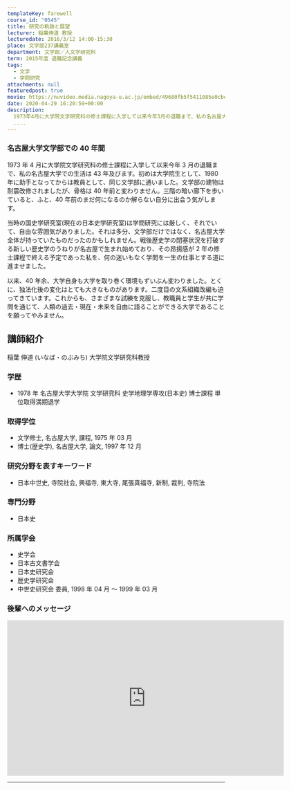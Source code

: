 ```yaml
---
templateKey: farewell
course_id: "0545"
title: 研究の軌跡と展望
lecturer: 稲葉伸道 教授
lecturedate: 2016/3/12 14:00-15:30
place: 文学部237講義室
department: 文学部／人文学研究科
term: 2015年度 退職記念講義
tags:
  - 文学
  - 学問研究
attachments: null
featuredpost: true
movie: https://nuvideo.media.nagoya-u.ac.jp/embed/49680fb5f5411085e0cbe2b528d37853a45e80c1
date: 2020-04-29 16:20:59+00:00
description:
  1973年4月に大学院文学研究科の修士課程に入学して以来今年3月の退職まで、私の名古屋大学での生活は43年及びます。初めは大学院生として、1980年に助手となってからは教員として、同じ文学部に通いました。文学部の建物は耐震改修されましたが、骨格は40年前と変わりません。三階の暗い廊下を歩いていると、ふと、40年前のまだ何になるのか解らない自分に出会う気がします。当時の国史学研究室(現在の日
  ....
---
```


### 名古屋大学文学部での 40 年間

1973 年 4 月に大学院文学研究科の修士課程に入学して以来今年 3 月の退職まで、私の名古屋大学での生活は 43 年及びます。初めは大学院生として、1980 年に助手となってからは教員として、同じ文学部に通いました。文学部の建物は耐震改修されましたが、骨格は 40 年前と変わりません。三階の暗い廊下を歩いていると、ふと、40 年前のまだ何になるのか解らない自分に出会う気がします。

当時の国史学研究室(現在の日本史学研究室)は学問研究には厳しく、それでいて、自由な雰囲気がありました。それは多分、文学部だけではなく、名古屋大学全体が持っていたものだったのかもしれません。戦後歴史学の閉塞状況を打破する新しい歴史学のうねりが名古屋で生まれ始めており、その昂揚感が 2 年の修士課程で終える予定であった私を、何の迷いもなく学問を一生の仕事とする道に進ませました。

以来、40 年余、大学自身も大学を取り巻く環境もずいぶん変わりました。とくに、独法化後の変化はとても大きなものがあります。二度目の文系組織改編も迫ってきています。これからも、さまざまな試練を克服し、教職員と学生が共に学問を通じて、人類の過去・現在・未来を自由に語ることができる大学であることを願ってやみません。

## 講師紹介

稲葉 伸道 (いなば・のぶみち) 大学院文学研究科教授

### 学歴

- 1978 年 名古屋大学大学院 文学研究科 史学地理学専攻(日本史) 博士課程 単位取得満期退学

### 取得学位

- 文学修士, 名古屋大学, 課程, 1975 年 03 月
- 博士(歴史学), 名古屋大学, 論文, 1997 年 12 月

### 研究分野を表すキーワード

- 日本中世史, 寺院社会, 興福寺, 東大寺, 尾張真福寺, 新制, 裁判, 寺院法

### 専門分野

- 日本史

### 所属学会

- 史学会
- 日本古文書学会
- 日本史研究会
- 歴史学研究会
- 中世史研究会 委員, 1998 年 04 月 ～ 1999 年 03 月

### 後輩へのメッセージ

<iframe src="https://nuvideo.media.nagoya-u.ac.jp/embed/acd7e2e5e85a6b82576c17d020a2f5b3f4dd2d18" width="640" height="360" frameborder="0" allowfullscreen></iframe>

---
